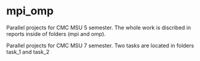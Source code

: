 # mpi_omp
Parallel projects for CMC MSU 5 semester.
The whole work is discribed in reports inside of folders (mpi and omp).

Parallel projects for CMC MSU 7 semester.
Two tasks are located in folders task_1 and task_2

